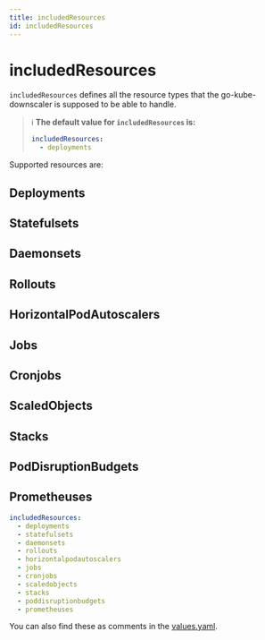 ```yaml
---
title: includedResources
id: includedResources
---
```


# includedResources

`includedResources` defines all the resource types that the go-kube-downscaler is supposed to be able to handle.

> ℹ️ **The default value for `includedResources` is:**
>
> ```yaml
> includedResources:
>   - deployments
> ```

Supported resources are:

## Deployments

## Statefulsets

## Daemonsets

## Rollouts

## HorizontalPodAutoscalers

## Jobs

## Cronjobs

## ScaledObjects

## Stacks

## PodDisruptionBudgets

## Prometheuses

```yaml
includedResources:
  - deployments
  - statefulsets
  - daemonsets
  - rollouts
  - horizontalpodautoscalers
  - jobs
  - cronjobs
  - scaledobjects
  - stacks
  - poddisruptionbudgets
  - prometheuses
```

You can also find these as comments in the [values.yaml](https://github.com/caas-team/GoKubeDownscaler/blob/main/deployments/chart/values.yaml#L10-L21).
